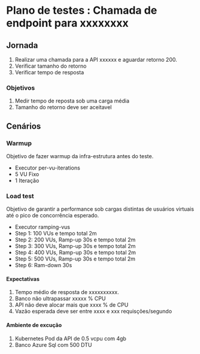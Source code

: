 ﻿# Plano de testes : Chamada de endpoint para xxxxxxxx

## Jornada

1. Realizar uma chamada para a API xxxxxx e aguardar retorno 200.
2. Verificar tamanho do retorno
3. Verificar tempo de resposta

### Objetivos

1. Medir tempo de reposta sob uma carga média
2. Tamanho do retorno deve ser aceitavel

## Cenários

### Warmup

Objetivo de fazer warmup da infra-estrutura antes do teste.

* Executor per-vu-iterations
* 5 VU Fixo
* 1 Iteração

### Load test

Objetivo de garantir a performance sob cargas distintas de usuários virtuais até o pico de concorrência esperado.

* Executor ramping-vus
* Step 1: 100 VUs e tempo total 2m
* Step 2: 200 VUs, Ramp-up 30s e tempo total 2m
* Step 3: 300 VUs, Ramp-up 30s e tempo total 2m
* Step 4: 400 VUs, Ramp-up 30s e tempo total 2m
* Step 5: 500 VUs, Ramp-up 30s e tempo total 2m
* Step 6: Ram-down 30s

#### Expectativas

1. Tempo médio de resposta de xxxxxxxxxx.
2. Banco não ultrapassar xxxxx % CPU
3. API não deve alocar mais que xxxx % de CPU
4. Vazão esperada deve ser entre  xxxx e xxx requisções/segundo

#### Ambiente de excução

1. Kubernetes Pod da API de 0.5 vcpu com 4gb
2. Banco Azure Sql com 500 DTU